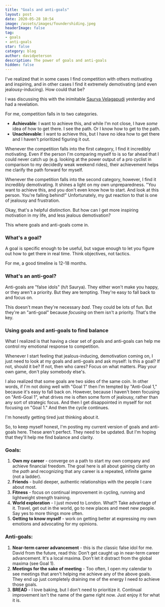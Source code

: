```yaml
---
title: "Goals and anti-goals"
layout: post
date: 2020-05-28 10:54
image: /assets/images/foundershiding.jpeg
headerImage: false
tag:
- goals
- anti-goals
star: false
category: blog
author: davidpeterson
description: The power of goals and anti-goals
hidden: false
---
```


I've realized that in some cases I find competition with others motivating and inspiring, and in other cases I find it extremely demotivating (and even jealousy-inducing). How could that be?

I was discussing this with the inimitable [Saurya Velagapudi](https://www.twitter.com/saurya) yesterday and had a revelation. 

For me, competition falls in to two categories.
* **Achievable**: I want to achieve this, and while I'm not close, I have *some* idea of how to get there. I see the path. Or I know how to get to the path.
* **Unachievable**: I want to achieve this, but I have no idea how to get there and I haven't prioritized figuring it out.

Whenever the competition falls into the first category, I find it incredibly motivating. Even if the person I'm comparing myself to is so far ahead that I could never catch up (e.g. looking at the power output of a pro cyclist in comparison to my decidedly weak weekend rides), their achievement helps me clarify the path forward for myself.

Whenever the competition falls into the second category, however, I find it incredibly demotivating. It shines a light on my own unpreparedness. "You want to achieve this, and you don't even know how to start. And look at this person. You're falling behind!" Unfortunately, my gut reaction to that is one of jealousy and frustration.

Okay, that's a helpful distinction. But how can I get more inspiring motivation in my life, and less jealous demotivation?

This where goals and anti-goals come in.

### What's a goal?

A goal is specific enough to be useful, but vague enough to let you figure out how to get there in real time. Think objectives, not tactics.

For me, a good timeline is 12-18 months.

### What's an anti-goal?

Anti-goals are "false idols" (h/t Saurya). They either won't make you happy, or they aren't a priority. But they are tempting. They're easy to fall back to and focus on. 

This doesn't mean they're necessary *bad*. They could be lots of fun. But they're an "anti-goal" because *focusing* on them isn't a priority. That's the key.

### Using goals and anti-goals to find balance

What I realized is that having a clear set of goals and anti-goals can help me control my emotional response to competition.

Whenever I start feeling that jealous-inducing, demotivation coming on, I just need to look at my goals and anti-goals and ask myself: Is this a goal? If not, should it be? If not, then who cares? Focus on what matters. Play your own game, don't play somebody else's.

I also realized that some goals are two sides of the same coin. In other words, if I'm not doing well with "Goal 1" then I'm tempted by "Anti-Goal 1," because it's easy to fall back on. However, because I haven't been focusing on "Anti-Goal 1", what drives me is often some form of jealousy, rather than any sort of strategic focus. And then I get disappointed in myself for not focusing on "Goal 1." And then the cycle continues.

I'm honestly getting tired just thinking about it.

So, to keep myself honest, I'm posting my current version of goals and anti-goals here. These aren't perfect. They need to be updated. But I'm hoping that they'll help me find balance and clarity.

### Goals:

1. **Own my career** - converge on a path to start my own company and achieve financial freedom. The goal here is all about gaining clarity on the *path* and recognizing that any career is a repeated, infinite game (not a ladder).
2. **Friends** - build deeper, authentic relationships with the people I care about most.
3. **Fitness** - focus on continual improvement in cycling, running and lightweight strength training. 
4. **World exploration** - I just moved to London. What?! Take advantage of it. Travel, get out in the world, go to new places and meet new people. Say yes to more things more often.
5. **Getting to know myself** - work on getting better at expressing my own emotions and advocating for my opinions.

### Anti-goals:
1. **Near-term career advancement** - this is *the* classic false idol for me. David from the future, read this: Don't get caught up in near-term career advancement. It's a local maxima. Don’t let it distract from the global maxima (see Goal 1).
2. **Meetings for the sake of meeting** - Too often, I open my calendar to see meetings that aren't helping me achieve any of the above goals. They end up just completely draining me of the energy I need *to* achieve those goals.
3. **BREAD** - I love baking, but I don't need to prioritize it. Continual improvement isn't the name of the game right now. Just enjoy it for what it is.

